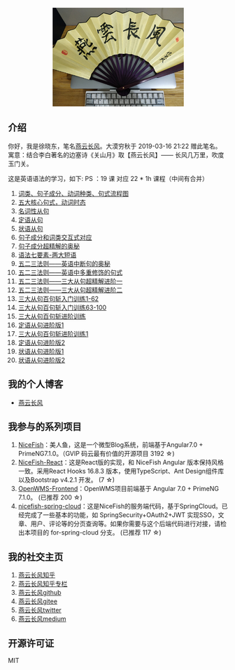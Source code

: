<p align="center">
    <img width="300" src="src/assets/img/yanyunchangfeng.png">
</p>

##  介绍
你好，我是徐晓东，笔名[燕云长风](https://yanyunchangfeng.com)。大漠穷秋于 2019-03-16 21:22 赠此笔名。   
寓意：结合李白著名的边塞诗《关山月》取【燕云长风】—— 长风几万里，吹度玉门关。

这是英语语法的学习，如下:
  PS ：19 课 对应 22 * 1h 课程（中间有合并）
1.  [词类、句子成分、动词种类、句式流程图](src/assets/img/lesson1.png) 
2.  [五大核心句式，动词时态](src/assets/img/lesson2.png)   
3.  [名词性从句](src/assets/img/lesson3.png) 
4.  [定语从句](src/assets/img/lesson4.png)   
5.  [状语从句](src/assets/img/lesson5.png)   
6.  [句子成分和词类交互式对应](src/assets/img/lesson6.png)   
7.  [句子成分超精解的奥秘](src/assets/img/lesson7.png)   
8.  [语法七要素-两大短语](src/assets/img/lesson8.png)   
9.  [五二三法则——英语中断句的奥秘](src/assets/img/lesson9.png)   
10. [五二三法则——英语中多重修饰的句式](src/assets/img/lesson10.png)   
11. [五二三法则——三大从句超精解进阶一](src/assets/img/lesson11.png)   
12. [五二三法则——三大从句超精解进阶二](src/assets/img/lesson12.png)   
13. [三大从句百句斩入门训练1-62](src/assets/img/lesson13.png)   
14. [三大从句百句斩入门训练63-100](src/assets/img/lesson14.png)   
15. [三大从句百句斩进阶训练](src/assets/img/lesson15.png)   
16. [定语从句进阶版1](src/assets/img/lesson16.png)   
17. [三大从句百句斩进阶训练1](src/assets/img/lesson17.png)   
18. [定语从句进阶版2](src/assets/img/lesson18.png)   
19. [状语从句进阶版1](src/assets/img/lesson19.png)   
23. [状语从句进阶版2](src/assets/img/lesson23.png)   


## 我的个人博客  

* [燕云长风](https://yanyunchangfeng.com) 

## 我参与的系列项目

1. [NiceFish]( https://gitee.com/mumu-osc/NiceFish)：美人鱼，这是一个微型Blog系统，前端基于Angular7.0 + PrimeNG7.1.0。（GVIP 码云最有价值的开源项目 3192 ☆)
2. [NiceFish-React]( https://gitee.com/mumu-osc/NiceFish-React)：这是React版的实现，和 NiceFish Angular 版本保持风格一致。采用React Hooks 16.8.3 版本，使用TypeScript、Ant Design组件库以及Bootstrap v4.2.1 开发。  (7 ☆)
3. [OpenWMS-Frontend](https://gitee.com/mumu-osc/OpenWMS-Frontend)：OpenWMS项目前端基于 Angular 7.0 + PrimeNG 7.1.0。  (已推荐 200 ☆)
4. [nicefish-spring-cloud](https://gitee.com/mumu-osc/nicefish-spring-cloud)：这是NiceFish的服务端代码，基于SpringCloud。已经完成了一些基本的功能，如 SpringSecurity+OAuth2+JWT 实现SSO，文章、用户、评论等的分页查询等。如果你需要与这个后端代码进行对接，请检出本项目的 for-spring-cloud 分支。 (已推荐 117 ☆)
 
## 我的社交主页  

1. [燕云长风知乎](https://zhihu.com/people/hbxyxuxiaodong)  
2. [燕云长风知乎专栏](https://zhuanlan.zhihu.com/yanyunchangfeng) 
3. [燕云长风github](https://github.com/yanyunchangfeng)  
4. [燕云长风gitee](https://gitee.com/yanyunchangfeng)  
5. [燕云长风twitter](https://twitter.com/yanyunchangfeng)  
6. [燕云长风medium](https://medium.com/@yanyunchangfeng) 

## 开源许可证

MIT